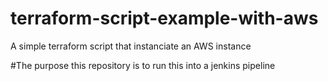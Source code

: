 # terraform-script-example-with-aws
A simple terraform script that instanciate an AWS instance

#The purpose this repository is to run this into a jenkins pipeline 
